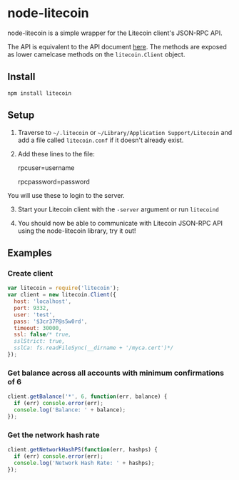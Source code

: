 # node-litecoin

node-litecoin is a simple wrapper for the Litecoin client's JSON-RPC API.

The API is equivalent to the API document [here](https://web.archive.org/web/20160430054919/https://litecoin.info/Litecoin_API).
The methods are exposed as lower camelcase methods on the `litecoin.Client` object.

## Install

`npm install litecoin`

## Setup

1. Traverse to `~/.litecoin` or `~/Library/Application Support/Litecoin` and add a file called `litecoin.conf` if it doesn't already exist.

2. Add these lines to the file:

    rpcuser=username

    rpcpassword=password

You will use these to login to the server.

3. Start your Litecoin client with the `-server` argument or run `litecoind`

4. You should now be able to communicate with Litecoin JSON-RPC API using the
node-litecoin library, try it out!

## Examples

### Create client
```js
var litecoin = require('litecoin');
var client = new litecoin.Client({
  host: 'localhost',
  port: 9332,
  user: 'test',
  pass: '$3cr37P@s5w0rd',
  timeout: 30000,
  ssl: false/* true,
  sslStrict: true,
  sslCa: fs.readFileSync(__dirname + '/myca.cert')*/
});
```

### Get balance across all accounts with minimum confirmations of 6
```js
client.getBalance('*', 6, function(err, balance) {
  if (err) console.error(err);
  console.log('Balance: ' + balance);
});
```

### Get the network hash rate
```js
client.getNetworkHashPS(function(err, hashps) {
  if (err) console.error(err);
  console.log('Network Hash Rate: ' + hashps);
});
```
